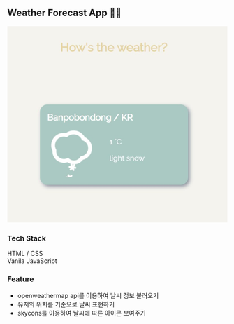## Weather Forecast App 🌛🌞

![app](./weather-app.jpg)

### Tech Stack

HTML / CSS <br />
Vanila JavaScript <br />

### Feature

- openweathermap api를 이용하여 날씨 정보 불러오기
- 유저의 위치를 기준으로 날씨 표현하기
- skycons를 이용하여 날씨에 따른 아이콘 보여주기
